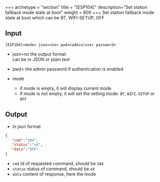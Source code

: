 +++
archetype = "section"
title = "[ESP104]"
description="Set station fallback mode state at boot"
weight = 800
+++
Set station fallback mode state at boot which can be BT, WIFI-SETUP,  OFF

## Input
`[ESP104]<mode> json=<no> pwd=<admin/user password>`

* json=no
the output format   
can be in JSON or plain text

* pwd=<admin password>
the admin password if authentication is enabled

* mode
  * if mode is empty, it will display current mode
  * if mode is not empty, it will set the setting mode: `BT`, `WIFI-SETUP` or `OFF`

## Output

- In json format

```json
{
   "cmd":"104",
   "status":"ok",
   "data":"OFF"
}
```
* `cmd` Id of requested command, should be `104`
* `status` status of command, should be `ok`
* `data` content of response, here the mode


